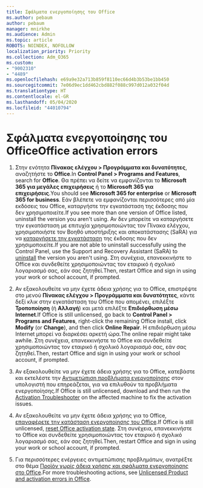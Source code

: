 ```yaml
---
title: Σφάλματα ενεργοποίησης του Office
ms.author: pebaum
author: pebaum
manager: mnirkhe
ms.audience: Admin
ms.topic: article
ROBOTS: NOINDEX, NOFOLLOW
localization_priority: Priority
ms.collection: Adm_O365
ms.custom:
- "9002310"
- "4489"
ms.openlocfilehash: e69a9e32a713b859f8110ec66d4b3b53be1bb450
ms.sourcegitcommit: 7e06d9ec1dd462cbd882f088c997d012a032f04d
ms.translationtype: HT
ms.contentlocale: el-GR
ms.lasthandoff: 05/04/2020
ms.locfileid: "44010794"
---
```

# <a name="office-activation-errors"></a><span data-ttu-id="5f40e-102">Σφάλματα ενεργοποίησης του Office</span><span class="sxs-lookup"><span data-stu-id="5f40e-102">Office activation errors</span></span>

1. <span data-ttu-id="5f40e-103">Στην ενότητα **Πίνακας ελέγχου > Προγράμματα και δυνατότητες**, αναζητήστε το **Office**.</span><span class="sxs-lookup"><span data-stu-id="5f40e-103">In **Control Panel > Programs and Features**, search for **Office**.</span></span> <span data-ttu-id="5f40e-104">Θα πρέπει να δείτε να εμφανίζονται το **Microsoft 365 για μεγάλες επιχειρήσεις** ή το **Microsoft 365 για επιχειρήσεις**.</span><span class="sxs-lookup"><span data-stu-id="5f40e-104">You should see **Microsoft 365 for enterprise** or **Microsoft 365 for business**.</span></span> <span data-ttu-id="5f40e-105">Εάν βλέπετε να εμφανίζονται περισσότερες από μία εκδόσεις του Office, καταργήστε την εγκατάσταση της έκδοσης που δεν χρησιμοποιείτε.</span><span class="sxs-lookup"><span data-stu-id="5f40e-105">If you see more than one version of Office listed, uninstall the version you aren't using.</span></span> <span data-ttu-id="5f40e-106">Αν δεν μπορείτε να καταργήσετε την εγκατάσταση με επιτυχία χρησιμοποιώντας τον Πίνακα ελέγχου, χρησιμοποιήστε τον Βοηθό υποστήριξης και αποκατάστασης (SaRA) για να [καταργήσετε την εγκατάσταση](https://aka.ms/SARA-OfficeUninstall-Alchemy) της έκδοσης που δεν χρησιμοποιείτε.</span><span class="sxs-lookup"><span data-stu-id="5f40e-106">If you are not able to uninstall successfully using the Control Panel, use the Support and Recovery Assistant (SaRA) to [uninstall](https://aka.ms/SARA-OfficeUninstall-Alchemy) the version you aren't using.</span></span> <span data-ttu-id="5f40e-107">Στη συνέχεια, επανεκκινήστε το Office και συνδεθείτε χρησιμοποιώντας τον εταιρικό ή σχολικό λογαριασμό σας, εάν σας ζητηθεί.</span><span class="sxs-lookup"><span data-stu-id="5f40e-107">Then, restart Office and sign in using your work or school account, if prompted.</span></span> 

2. <span data-ttu-id="5f40e-108">Αν εξακολουθείτε να μην έχετε άδεια χρήσης για το Office, επιστρέψτε στο μενού **Πίνακας ελέγχου > Προγράμματα και δυνατότητες**, κάντε δεξί κλικ στην εγκατάσταση του Office που απομένει, επιλέξτε **Τροποποίηση** (ή **Αλλαγή**) και μετά επιλέξτε **Επιδιόρθωση μέσω Internet**.</span><span class="sxs-lookup"><span data-stu-id="5f40e-108">If Office is still unlicensed, go back to **Control Panel > Programs and Features**, right-click the remaining Office install, click **Modify** (or **Change**), and then click **Online Repair**.</span></span> <span data-ttu-id="5f40e-109">Η επιδιόρθωση μέσω Internet μπορεί να διαρκέσει αρκετή ώρα.</span><span class="sxs-lookup"><span data-stu-id="5f40e-109">The online repair might take awhile.</span></span> <span data-ttu-id="5f40e-110">Στη συνέχεια, επανεκκινήστε το Office και συνδεθείτε χρησιμοποιώντας τον εταιρικό ή σχολικό λογαριασμό σας, εάν σας ζητηθεί.</span><span class="sxs-lookup"><span data-stu-id="5f40e-110">Then, restart Office and sign in using your work or school account, if prompted.</span></span> 

3. <span data-ttu-id="5f40e-111">Αν εξακολουθείτε να μην έχετε άδεια χρήσης για το Office, κατεβάστε και εκτελέστε την [Αντιμετώπιση προβλήματα ενεργοποίησης](https://aka.ms/SARA-OfficeActivation-Alchemy) στον υπολογιστή που επηρεάζεται, για να επιλυθούν τα προβλήματα ενεργοποίησης.</span><span class="sxs-lookup"><span data-stu-id="5f40e-111">If Office is still unlicensed, download and then run the [Activation Troubleshooter](https://aka.ms/SARA-OfficeActivation-Alchemy) on the affected machine to fix the activation issues.</span></span> 

4. <span data-ttu-id="5f40e-112">Αν εξακολουθείτε να μην έχετε άδεια χρήσης για το Office, [επαναφέρετε την κατάσταση ενεργοποίησης του Office](https://docs.microsoft.com/office365/troubleshoot/activation/reset-office-365-proplus-activation-state).</span><span class="sxs-lookup"><span data-stu-id="5f40e-112">If Office is still unlicensed, [reset Office activation state](https://docs.microsoft.com/office365/troubleshoot/activation/reset-office-365-proplus-activation-state).</span></span> <span data-ttu-id="5f40e-113">Στη συνέχεια, επανεκκινήστε το Office και συνδεθείτε χρησιμοποιώντας τον εταιρικό ή σχολικό λογαριασμό σας, εάν σας ζητηθεί.</span><span class="sxs-lookup"><span data-stu-id="5f40e-113">Then, restart Office and sign in using your work or school account, if prompted.</span></span>  

5. <span data-ttu-id="5f40e-114">Για περισσότερες ενέργειες αντιμετώπισης προβλημάτων, ανατρέξτε στο θέμα [Προϊόν χωρίς άδεια χρήσης και σφάλματα ενεργοποίησης στο Office](https://support.office.com/article/unlicensed-product-and-activation-errors-in-office-0d23d3c0-c19c-4b2f-9845-5344fedc4380).</span><span class="sxs-lookup"><span data-stu-id="5f40e-114">For more troubleshooting actions, see [Unlicensed Product and activation errors in Office](https://support.office.com/article/unlicensed-product-and-activation-errors-in-office-0d23d3c0-c19c-4b2f-9845-5344fedc4380).</span></span>
